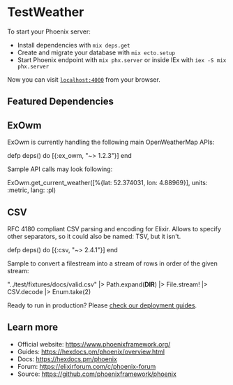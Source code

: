 # TestWeather

To start your Phoenix server:

  * Install dependencies with `mix deps.get`
  * Create and migrate your database with `mix ecto.setup`
  * Start Phoenix endpoint with `mix phx.server` or inside IEx with `iex -S mix phx.server`

Now you can visit [`localhost:4000`](http://localhost:4000) from your browser.

## Featured Dependencies

## ExOwm

ExOwm is currently handling the following main OpenWeatherMap APIs:

defp deps() do
  [{:ex_owm, "~> 1.2.3"}]
end

Sample API calls may look following:

ExOwm.get_current_weather([%{lat: 52.374031, lon: 4.88969}], units: :metric, lang: :pl)

## CSV

RFC 4180 compliant CSV parsing and encoding for Elixir. Allows to specify other separators, so it could also be named: TSV, but it isn't.

defp deps() do
  [{:csv, "~> 2.4.1"}]
end

Sample to convert a filestream into a stream of rows in order of the given stream:

"../test/fixtures/docs/valid.csv"
|> Path.expand(__DIR__)
|> File.stream!
|> CSV.decode
|> Enum.take(2)

Ready to run in production? Please [check our deployment guides](https://hexdocs.pm/phoenix/deployment.html).

## Learn more

  * Official website: https://www.phoenixframework.org/
  * Guides: https://hexdocs.pm/phoenix/overview.html
  * Docs: https://hexdocs.pm/phoenix
  * Forum: https://elixirforum.com/c/phoenix-forum
  * Source: https://github.com/phoenixframework/phoenix
